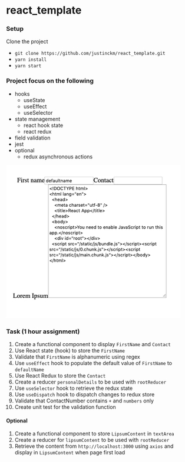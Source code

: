 # react_template

### Setup
Clone the project
* `git clone https://github.com/justinckm/react_template.git`
* `yarn install`
* `yarn start`


### Project focus on the following
* hooks
  * useState
  * useEffect
  * useSelector
* state management
  * react hook state
  * react redux
* field validation
* jest
* optional
  * redux asynchronous actions

![Screenshot](overview.png)


### Task (1 hour assignment)
1. Create a functional component to display `FirstName` and `Contact`
2. Use React state (hook) to store the `FirstName`
3. Validate that `FirstName` is alphanumeric using regex
4. Use `useEffect` hook to populate the default value of `FirstName` to `defaultName`
5. Use React Redux to store the `Contact`
6. Create a reducer `personalDetails` to be used with `rootReducer`
7. Use `useSelector` hook to retrieve the redux state
8. Use `useDispatch` hook to dispatch changes to redux store
9. Validate that ContactNumber contains `+` and `numbers` only
10. Create unit test for the validation function

#### Optional
1. Create a functional component to store `LipsumContent` in `textArea`
2. Create a reducer for `lipsumContent` to be used with `rootReducer`
3. Retrieve the content from `http://localhost:3000` using `axios` and display in `LipsumContent` when page first load 
